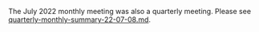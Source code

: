 The July 2022 monthly meeting was also a quarterly meeting. Please see [quarterly-monthly-summary-22-07-08.md](./quarterly-monthly-summary-22-07-08.md).